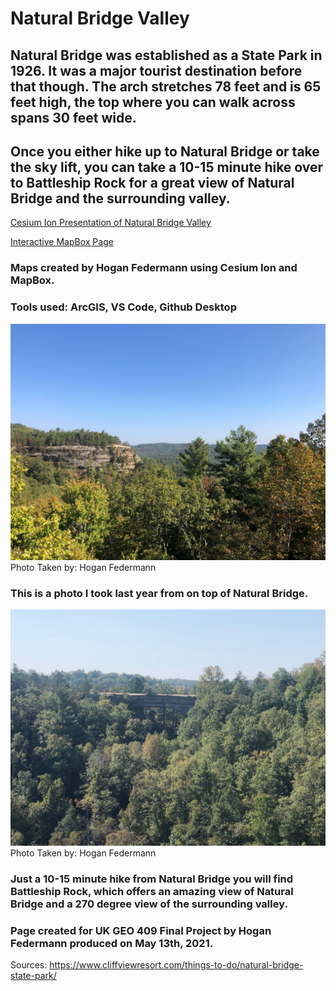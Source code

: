 
# Natural Bridge Valley

## Natural Bridge was established as a State Park in 1926. It was a major tourist destination before that though. The arch stretches 78 feet and is 65 feet high, the top where you can walk across spans 30 feet wide.

## Once you either hike up to Natural Bridge or take the sky lift, you can take a 10-15 minute hike over to Battleship Rock for a great view of Natural Bridge and the surrounding valley.


[Cesium Ion Presentation of Natural Bridge Valley](slideshow/index.html)

[Interactive MapBox Page](map/index.html)

### Maps created by Hogan Federmann using Cesium Ion and MapBox.
### Tools used: ArcGIS, VS Code, Github Desktop




![View of Battleship Rock From Atop Natural Bridge](BattleshipRock.jpg)
Photo Taken by: Hogan Federmann
### This is a photo I took last year from on top of Natural Bridge.

![View of Natural Bridge From Atop Battleship Rock](NaturalBridge.jpg)
Photo Taken by: Hogan Federmann
### Just a 10-15 minute hike from Natural Bridge you will find Battleship Rock, which offers an amazing view of Natural Bridge and a 270 degree view of the surrounding valley.


### Page created for UK GEO 409 Final Project by Hogan Federmann produced on May 13th, 2021.

Sources:
https://www.cliffviewresort.com/things-to-do/natural-bridge-state-park/